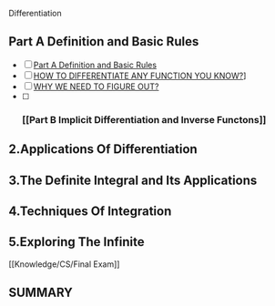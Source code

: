 Differentiation

## Part A Definition and Basic Rules

- [ ] [Part A Definition and Basic Rules](Knowledge/CS/Part%20A%20Definition%20and%20Basic%20Rules.md)
- [ ] [HOW TO DIFFERENTIATE ANY FUNCTION YOU KNOW?](Knowledge/CS/Part%20A%20Definition%20and%20Basic%20Rules.md#HOW%20TO%20DIFFERENTIATE%20ANY%20FUNCTION%20YOU%20KNOW?)]
- [ ] [WHY WE NEED TO FIGURE OUT?](Knowledge/CS/Geometric%20interpretation.md#WHY%20WE%20NEED%20TO%20FIGURE%20OUT?)
- [ ] ### [[Part B Implicit Differentiation and Inverse Functons]]

## 2.Applications Of Differentiation

## 3.The Definite Integral and Its Applications

## 4.Techniques Of Integration

## 5.Exploring The Infinite

[[Knowledge/CS/Final Exam]]

## SUMMARY
